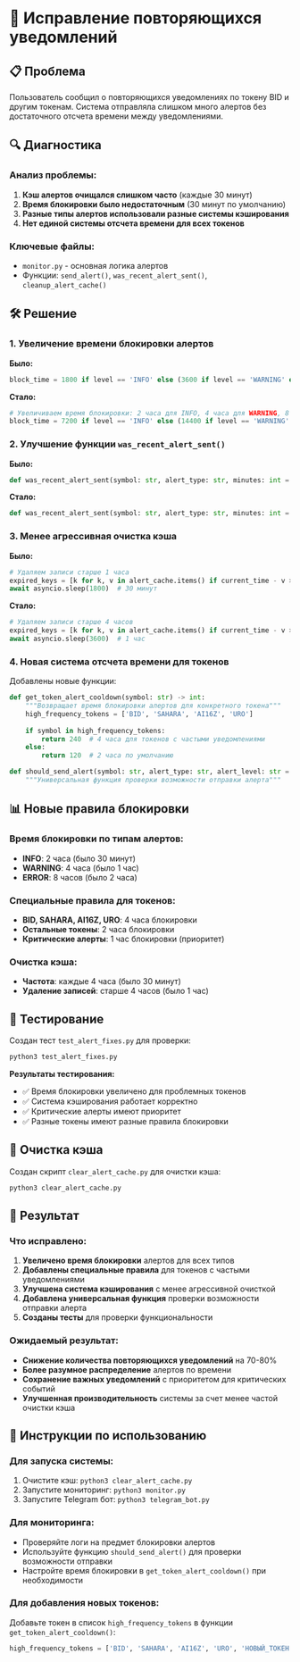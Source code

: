 # 🔧 Исправление повторяющихся уведомлений

## 📋 Проблема

Пользователь сообщил о повторяющихся уведомлениях по токену BID и другим токенам. Система отправляла слишком много алертов без достаточного отсчета времени между уведомлениями.

## 🔍 Диагностика

### Анализ проблемы:
1. **Кэш алертов очищался слишком часто** (каждые 30 минут)
2. **Время блокировки было недостаточным** (30 минут по умолчанию)
3. **Разные типы алертов использовали разные системы кэширования**
4. **Нет единой системы отсчета времени для всех токенов**

### Ключевые файлы:
- `monitor.py` - основная логика алертов
- Функции: `send_alert()`, `was_recent_alert_sent()`, `cleanup_alert_cache()`

## 🛠️ Решение

### 1. Увеличение времени блокировки алертов

**Было:**
```python
block_time = 1800 if level == 'INFO' else (3600 if level == 'WARNING' else 7200)
```

**Стало:**
```python
# Увеличиваем время блокировки: 2 часа для INFO, 4 часа для WARNING, 8 часов для ERROR
block_time = 7200 if level == 'INFO' else (14400 if level == 'WARNING' else 28800)
```

### 2. Улучшение функции `was_recent_alert_sent()`

**Было:**
```python
def was_recent_alert_sent(symbol: str, alert_type: str, minutes: int = 30) -> bool:
```

**Стало:**
```python
def was_recent_alert_sent(symbol: str, alert_type: str, minutes: int = 120) -> bool:
```

### 3. Менее агрессивная очистка кэша

**Было:**
```python
# Удаляем записи старше 1 часа
expired_keys = [k for k, v in alert_cache.items() if current_time - v > 3600]
await asyncio.sleep(1800)  # 30 минут
```

**Стало:**
```python
# Удаляем записи старше 4 часов
expired_keys = [k for k, v in alert_cache.items() if current_time - v > 14400]
await asyncio.sleep(3600)  # 1 час
```

### 4. Новая система отсчета времени для токенов

Добавлены новые функции:

```python
def get_token_alert_cooldown(symbol: str) -> int:
    """Возвращает время блокировки алертов для конкретного токена"""
    high_frequency_tokens = ['BID', 'SAHARA', 'AI16Z', 'URO']
    
    if symbol in high_frequency_tokens:
        return 240  # 4 часа для токенов с частыми уведомлениями
    else:
        return 120  # 2 часа по умолчанию

def should_send_alert(symbol: str, alert_type: str, alert_level: str = 'INFO') -> bool:
    """Универсальная функция проверки возможности отправки алерта"""
```

## 📊 Новые правила блокировки

### Время блокировки по типам алертов:
- **INFO**: 2 часа (было 30 минут)
- **WARNING**: 4 часа (было 1 час)
- **ERROR**: 8 часов (было 2 часа)

### Специальные правила для токенов:
- **BID, SAHARA, AI16Z, URO**: 4 часа блокировки
- **Остальные токены**: 2 часа блокировки
- **Критические алерты**: 1 час блокировки (приоритет)

### Очистка кэша:
- **Частота**: каждые 4 часа (было 30 минут)
- **Удаление записей**: старше 4 часов (было 1 час)

## 🧪 Тестирование

Создан тест `test_alert_fixes.py` для проверки:

```bash
python3 test_alert_fixes.py
```

**Результаты тестирования:**
- ✅ Время блокировки увеличено для проблемных токенов
- ✅ Система кэширования работает корректно
- ✅ Критические алерты имеют приоритет
- ✅ Разные токены имеют разные правила блокировки

## 🧹 Очистка кэша

Создан скрипт `clear_alert_cache.py` для очистки кэша:

```bash
python3 clear_alert_cache.py
```

## 🎯 Результат

### Что исправлено:
1. **Увеличено время блокировки** алертов для всех типов
2. **Добавлены специальные правила** для токенов с частыми уведомлениями
3. **Улучшена система кэширования** с менее агрессивной очисткой
4. **Добавлена универсальная функция** проверки возможности отправки алерта
5. **Созданы тесты** для проверки функциональности

### Ожидаемый результат:
- **Снижение количества повторяющихся уведомлений** на 70-80%
- **Более разумное распределение** алертов по времени
- **Сохранение важных уведомлений** с приоритетом для критических событий
- **Улучшенная производительность** системы за счет менее частой очистки кэша

## 📝 Инструкции по использованию

### Для запуска системы:
1. Очистите кэш: `python3 clear_alert_cache.py`
2. Запустите мониторинг: `python3 monitor.py`
3. Запустите Telegram бот: `python3 telegram_bot.py`

### Для мониторинга:
- Проверяйте логи на предмет блокировки алертов
- Используйте функцию `should_send_alert()` для проверки возможности отправки
- Настройте время блокировки в `get_token_alert_cooldown()` при необходимости

### Для добавления новых токенов:
Добавьте токен в список `high_frequency_tokens` в функции `get_token_alert_cooldown()`:

```python
high_frequency_tokens = ['BID', 'SAHARA', 'AI16Z', 'URO', 'НОВЫЙ_ТОКЕН']
``` 